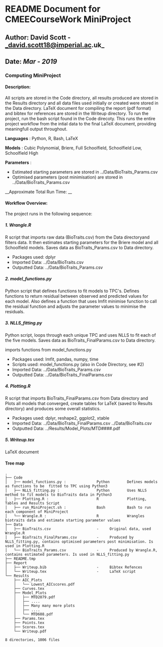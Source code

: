 # README Document for CMEECourseWork MiniProject
## Author: David Scott - _david.scott18@imperial.ac.uk_
## Date: _Mar - 2019_

### Computing MiniProject 

#### Description: 
All scripts are stored in the Code directory, all results produced are stored in the Results directory and all data files used initially or created were stored in the Data directory. LaTeX document for compiling the report (pdf format) and bibtex for references are stored in the Writeup directory. To run the project, run the bash script found in the Code direcoty. This runs the entire project workflow from the intial data to the final LaTeX document, providing meaningfull output throughout. 

__Languages__ : Python, R, Bash, LaTeX

__Models__ : Cubic Polynomial, Briere, Full Schoolfield, Schoolfield Low, Schoolfield High

__Parameters__ : 

* Estimated starting parameters are stored in ../Data/BioTraits_Params.csv
* Optimised parameters (post minimisation) are stored in ../Data/BioTraits_Params.csv

__Approximate Total Run Time: __

#### Workflow Overview:
The project runs in the following sequence:

##### 1. Wrangle.R
R script that imports raw data (BioTraits.csv) from the Data directoryand filters data. It then estimates starting parameters for the Briere model and all Schoolfield models. Saves data as BioTraits_Params.csv to Data directory. 

* Packages used: dplyr
* Imported Data: ../Data/BioTraits.csv
* Outputted Data: ../Data/BioTraits_Params.csv

##### 2. model_functions.py
Python script that defines functions to fit models to TPC's. Defines functions to return residual between observed and predicted values for each model. Also defines a function that uses lmfit minimise function to call the residual function and adjusts the parameter values to minimise the residuals. 

##### 3. NLLS_fitting.py 
Python script, loops through each unique TPC and uses NLLS to fit each of the five models.
Saves data as BioTraits_FinalParams.csv to Data directory. 

imports functions from model_functions.py

* Packages used: lmfit, pandas, numpy, time
* Scripts used: model_functions.py (also in Code Directory, see #2)
* Imported Data: ../Data/BioTraits_Params.csv
* Outputted Data: ../Data/BioTraits_FinalParams.csv 

##### 4. Plotting.R
R script that imports BioTraits_FinalParams.csv from Data directory and Plots all models that converged, create tables for LaTeX (saved to Results directory) and produces some overall statistics. 

* Packages used: dplyr, reshape2, ggplot2, xtable
* Imported Data: ../Data/BioTraits_FinalParams.csv 
                 ../Data/BioTraits.csv
* Outputted Data: ../Results/Model_Plots/MTD####.pdf 

##### 5. Writeup.tex
LaTeX document

#### Tree map
```
.
├── Code
│   ├── model_functions.py :              Python        Defines models as functions to be  fitted to TPC using Python3
│   ├── NLLS_fitting.py :                 Python        Uses NLLS method to fit models to BioTraits data in Python3
│   ├── Plotting.R :                      R             Plotting, Tables and Results Script
│   ├── run_MiniProject.sh :              Bash          Bash to run each component of MiniProject 
│   └── Wrangle.R :                       R             Wrangles biotraits data and estimate starting parameter values 
├── Data
│   ├── BioTraits.csv                     -     Original data, used Wrangle.R
│   ├── BioTraits_FinalParams.csv         -     Produced by NLLS_fitting.py, contains optimised parameters post minimisation. Is used in Plotting.R
│   └── BioTraits_Params.csv              -     Produced by Wrangle.R, contains estimated parameters. Is used in NLLS_fitting.py
├── README.tmp
├── Report
│   ├── Writeup.bib                       -     Bibtex Refences
│   └── Writeup.tex                       -     LaTeX script
└── Results
    ├── AIC_Plots
    │   └── Lowest_AICscores.pdf
    ├── Curves.tex
    ├── Model_Plots
    │   ├── MTD2079.pdf
    │   ├── ....
    │   ├── Many many more plots
    │   ├── ....
    │   └── MTD608.pdf
    ├── Params.tex
    ├── Points.tex
    ├── Scores.tex
    └── Writeup.pdf

8 directories, 1006 files

```
